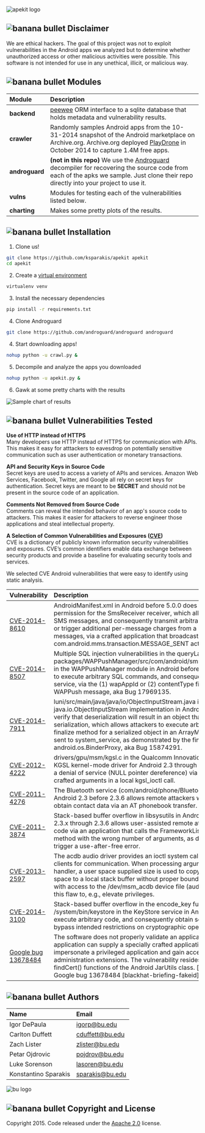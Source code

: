 ![apekit logo](https://raw.githubusercontent.com/ksparakis/apekit/master/imgs/apekitLogoDes2.png)


![banana bullet](https://raw.githubusercontent.com/ksparakis/apekit/master/imgs/smallbanana.png) Disclaimer
--------
We are ethical hackers. The goal of this project was not to exploit vulnerabilities in the Android apps we analyzed but to determine whether unauthorized access or other malicious activities were possible. This software is not intended for use in any unethical, illicit, or malicious way.

![banana bullet](https://raw.githubusercontent.com/ksparakis/apekit/master/imgs/smallbanana.png) Modules
--------
| Module | Description |
| :----- | :---------- |
| **backend** | [peewee](http://docs.peewee-orm.com/en/latest/) ORM interface to a sqlite database that holds metadata and vulnerability results. |
| **crawler** | Randomly samples Android apps from the 10-31-2014 snapshot of the Android marketplace on Archive.org. Archive.org deployed [PlayDrone](https://github.com/nviennot/playdrone) in October 2014 to capture 1.4M free apps. |
| **androguard** | **(not in this repo)** We use the [Androguard](https://github.com/androguard/androguard) decompiler for recovering the source code from each of the apks we sample. Just clone their repo directly into your project to use it. |
| **vulns** | Modules for testing each of the vulnerabilities listed below. |
| **charting** | Makes some pretty plots of the results. |

![banana bullet](https://raw.githubusercontent.com/ksparakis/apekit/master/imgs/smallbanana.png) Installation
--------
1) Clone us!

```sh
git clone https://github.com/ksparakis/apekit apekit
cd apekit
```

2) Create a [virtual environment](https://virtualenv.readthedocs.org/en/latest/)

```sh
virtualenv venv
```

3) Install the necessary dependencies

```sh
pip install -r requirements.txt
```

4) Clone Androguard

```sh
git clone https://github.com/androguard/androguard androguard
```

4) Start downloading apps! 

```sh
nohup python -u crawl.py &
``` 

5) Decompile and analyze the apps you downloaded

```sh
nohup python -u apekit.py &
```

6) Gawk at some pretty charts with the results

![Sample chart of results](https://raw.githubusercontent.com/ksparakis/apekit/master/imgs/sample_chart.png)


![banana bullet](https://raw.githubusercontent.com/ksparakis/apekit/master/imgs/smallbanana.png) Vulnerabilities Tested
--------

**Use of HTTP instead of HTTPS**  
Many developers use HTTP instead of HTTPS for communication with APIs. This makes it easy for atttackers to eavesdrop on potentially sensitive communication such as user authentication or monetary transactions.

**API and Security Keys in Source Code**  
Secret keys are used to access a variety of APIs and services. Amazon Web Services, Facebook, Twitter, and Google all rely on secret keys for authentication. Secret keys are meant to be **SECRET** and should not be present in the source code of an application.

**Comments Not Removed from Source Code**  
Comments can reveal the intended behavior of an app's source code to attackers. This makes it easier for attackers to reverse engineer those applications and steal intellectual property.

**A Selection of Common Vulnerabilities and Exposures ([CVE](https://cve.mitre.org/))**  
CVE is a dictionary of publicly known information security vulnerabilities and exposures. CVE’s common identifiers enable data exchange between security products and provide a baseline for evaluating security tools and services.

We selected CVE Android vulnerabilities that were easy to identify using static analysis.

| Vulnerability | Description |
| :------------ | :---------- |
| [CVE-2014-8610](https://www.cvedetails.com/cve/CVE-2014-8610/) | AndroidManifest.xml in Android before 5.0.0 does not require the SEND\_SMS permission for the SmsReceiver receiver, which allows attackers to send stored SMS messages, and consequently transmit arbitrary new draft SMS messages or trigger additional per-message charges from a network operator for old messages, via a crafted application that broadcasts an intent with the com.android.mms.transaction.MESSAGE_SENT action, aka Bug 17671795.|
| [CVE-2014-8507](https://www.cvedetails.com/cve/CVE-2014-8507/) | Multiple SQL injection vulnerabilities in the queryLastApp method in packages/WAPPushManager/src/com/android/smspush/WapPushManager.java in the WAPPushManager module in Android before 5.0.0 allow remote attackers to execute arbitrary SQL commands, and consequently launch an activity or service, via the (1) wapAppId or (2) contentType field of a PDU for a malformed WAPPush message, aka Bug 17969135. |
| [CVE-2014-7911](https://www.cvedetails.com/cve/CVE-2014-7911/) | luni/src/main/java/java/io/ObjectInputStream.java in the java.io.ObjectInputStream implementation in Android before 5.0.0 does not verify that deserialization will result in an object that met the requirements for serialization, which allows attackers to execute arbitrary code via a crafted finalize method for a serialized object in an ArrayMap Parcel within an intent sent to system_service, as demonstrated by the finalize method of android.os.BinderProxy, aka Bug 15874291. |
| [CVE-2012-4222](https://www.cvedetails.com/cve/CVE-2012-4222/) | drivers/gpu/msm/kgsl.c in the Qualcomm Innovation Center (QuIC) Graphics KGSL kernel-mode driver for Android 2.3 through 4.2 allows attackers to cause a denial of service (NULL pointer dereference) via an application that uses crafted arguments in a local kgsl_ioctl call. |
| [CVE-2011-4276](https://www.cvedetails.com/cve/CVE-2011-4276/) | The Bluetooth service (com/android/phone/BluetoothHeadsetService.java) in Android 2.3 before 2.3.6 allows remote attackers within Bluetooth range to obtain contact data via an AT phonebook transfer. |
| [CVE-2011-3874](https://www.cvedetails.com/cve/CVE-2011-3874/) | Stack-based buffer overflow in libsysutils in Android 2.2.x through 2.2.2 and 2.3.x through 2.3.6 allows user-assisted remote attackers to execute arbitrary code via an application that calls the FrameworkListener::dispatchCommand method with the wrong number of arguments, as demonstrated by zergRush to trigger a use-after-free error. |
| [CVE-2013-2597](http://androidvulnerabilities.org/vulnerabilities/Qualcomm_acdb_audio_buffer_overflow) | The acdb audio driver provides an ioctl system call interface to user space clients for communication. When processing arguments passed to the ioctl handler, a user space supplied size is used to copy as many bytes from user space to a local stack buffer without proper bounds checking. An application with access to the /dev/msm_acdb device file (audio or system group) can use this flaw to, e.g., elevate privileges. |
| [CVE-2014-3100](http://androidvulnerabilities.org/vulnerabilities/keystore_buffer) | Stack-based buffer overflow in the encode_key function in /system/bin/keystore in the KeyStore service in Android 4.3 allows attackers to execute arbitrary code, and consequently obtain sensitive key information or bypass intended restrictions on cryptographic operations, via a long key name. |
| [Google bug 13678484](http://androidvulnerabilities.org/vulnerabilities/Fake_ID) | The software does not properly validate an application's certificate chain. An application can supply a specially crafted application identity certificate to impersonate a privileged application and gain access to vendor-specific device administration extensions. The vulnerability resides in the createChain() and findCert() functions of the Android JarUtils class. [securitytracker-1030654] Google bug 13678484 [blackhat-briefing-fakeid] |
 
![banana bullet](https://raw.githubusercontent.com/ksparakis/apekit/master/imgs/smallbanana.png) Authors
--------
| Name | Email |
| :--- | :---- |
| Igor DePaula | igorp@bu.edu |
| Carlton Duffett | cduffett@bu.edu |
| Zach Lister | zlister@bu.edu |
| Petar Ojdrovic | pojdrov@bu.edu |
| Luke Sorenson | lasoren@bu.edu |
| Konstantino Sparakis | sparakis@bu.edu |

![bu logo](http://www.bu.edu/brand/files/2012/10/BU-Master-Logo.gif)

![banana bullet](https://raw.githubusercontent.com/ksparakis/apekit/master/imgs/smallbanana.png) Copyright and License
--------
Copyright 2015. Code released under the [Apache 2.0](./LICENSE) license.
